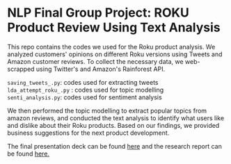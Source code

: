 # NLP Final Group Project: ROKU Product Review Using Text Analysis


This repo contains the codes we used for the Roku product analysis. 
We analyzed customers' opinions on different Roku versions using Tweets and Amazon customer reviews. To collect the necessary data, we web-scrapped using Twitter's and Amazon's Rainforest API.


`saving_tweets_.py`: codes used for extracting tweets <br /> 
`lda_attempt_roku_.py` : codes used for topic modelling <br /> 
`senti_analysis.py`: codes used for sentiment analysis <br /> 


We then performed the topic modelling to extract popular topics from amazon reviews, and conducted the text analysis to identify what users like and dislike about their Roku products. Based on our findings, we provided business suggestions for the next product development.

The final presentation deck can be found [here](https://github.com/shaunahan/NLP_Group_Project-Roku_Product_Analysis/blob/main/6.%20final_presentation.pdf) and the research report can be found [here.](https://github.com/shaunahan/NLP_Group_Project-Roku_Product_Analysis/blob/main/5.%20Research%20Report_Shauna.pdf)


